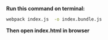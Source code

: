 **Run this command on terminal:**

```bash
webpack index.js  -o index.bundle.js
```

**Then open index.html in browser**
